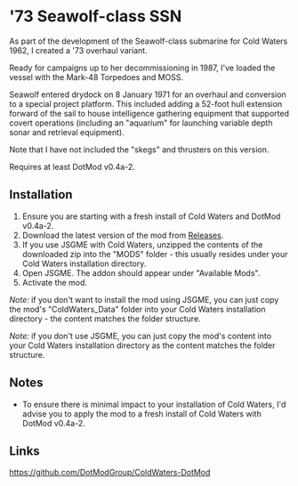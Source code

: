 # '73 Seawolf-class SSN

As part of the development of the Seawolf-class submarine for Cold Waters 1962, I created a '73 overhaul variant. 

Ready for campaigns up to her decommissioning in 1987, I've loaded the vessel with the Mark-48 Torpedoes and MOSS.

Seawolf entered drydock on 8 January 1971 for an overhaul and conversion to a special project platform. This included adding a 52-foot hull extension forward of the sail to house intelligence gathering equipment that supported covert operations (including an "aquarium" for launching variable depth sonar and retrieval equipment).

Note that I have not included the "skegs" and thrusters on this version.

Requires at least DotMod v0.4a-2.

## Installation
1) Ensure you are starting with a fresh install of Cold Waters and DotMod v0.4a-2.
2) Download the latest version of the mod from [Releases](https://github.com/wellers/usn-73-ssn-seawolf/releases).
3) If you use JSGME with Cold Waters, unzipped the contents of the downloaded zip into the "MODS" folder - this usually resides under your Cold Waters installation directory.
4) Open JSGME. The addon should appear under "Available Mods". 
5) Activate the mod.
   
_Note:_ if you don't want to install the mod using JSGME, you can just copy the mod's "ColdWaters_Data" folder into your Cold Waters installation directory - the content matches the folder structure.
   
_Note:_ if you don't use JSGME, you can just copy the mod's content into your Cold Waters installation directory as the content matches the folder structure.

## Notes
* To ensure there is minimal impact to your installation of Cold Waters, I'd advise you to apply the mod to a fresh install of Cold Waters with DotMod v0.4a-2.

## Links
https://github.com/DotModGroup/ColdWaters-DotMod
